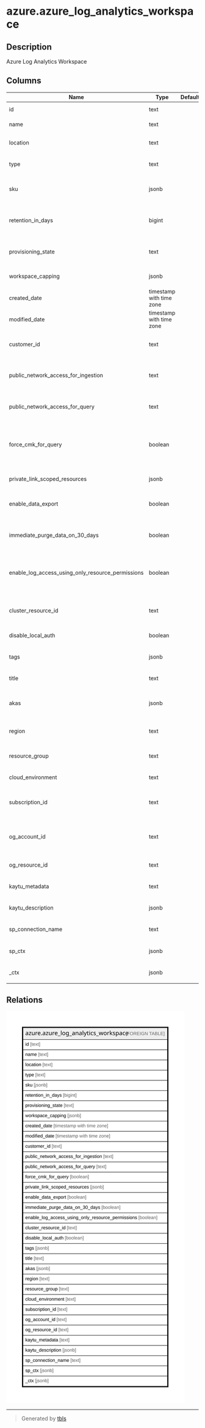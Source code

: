 # azure.azure_log_analytics_workspace

## Description

Azure Log Analytics Workspace

## Columns

| Name | Type | Default | Nullable | Children | Parents | Comment |
| ---- | ---- | ------- | -------- | -------- | ------- | ------- |
| id | text |  | true |  |  | The id of the workspaces. |
| name | text |  | true |  |  | The name of the workspaces. |
| location | text |  | true |  |  | The location of the Log Analytics workspace. |
| type | text |  | true |  |  | The type of the Log Analytics workspace. |
| sku | jsonb |  | true |  |  | The SKU (pricing level) of the Log Analytics workspace. |
| retention_in_days | bigint |  | true |  |  | The retention period for the Log Analytics workspace data in days. |
| provisioning_state | text |  | true |  |  | The provisioning state of the Log Analytics workspace. |
| workspace_capping | jsonb |  | true |  |  | The workspace capping properties. |
| created_date | timestamp with time zone |  | true |  |  | Workspace creation date. |
| modified_date | timestamp with time zone |  | true |  |  | Workspace modification date. |
| customer_id | text |  | true |  |  | Represents the ID associated with the workspace. |
| public_network_access_for_ingestion | text |  | true |  |  | The network access type for accessing Log Analytics ingestion. |
| public_network_access_for_query | text |  | true |  |  | The network access type for accessing Log Analytics query. |
| force_cmk_for_query | boolean |  | true |  |  | Indicates whether customer managed storage is mandatory for query management. |
| private_link_scoped_resources | jsonb |  | true |  |  | List of linked private link scope resources. |
| enable_data_export | boolean |  | true |  |  | Flag that indicates if data should be exported. |
| immediate_purge_data_on_30_days | boolean |  | true |  |  | Flag that describes if we want to remove the data after 30 days. |
| enable_log_access_using_only_resource_permissions | boolean |  | true |  |  | Flag that indicates which permission to use - resource or workspace or both. |
| cluster_resource_id | text |  | true |  |  | Dedicated LA cluster resourceId that is linked to the workspaces. |
| disable_local_auth | boolean |  | true |  |  | Disable Non-AAD based Auth. |
| tags | jsonb |  | true |  |  | The tags assigned to the Log Analytics workspace. |
| title | text |  | true |  |  | Title of the resource. |
| akas | jsonb |  | true |  |  | Array of globally unique identifier strings (also known as) for the resource. |
| region | text |  | true |  |  | The region of the Log Analytics workspace. |
| resource_group | text |  | true |  |  | The resource group of the Log Analytics workspace. |
| cloud_environment | text |  | true |  |  | The Azure Cloud Environment. |
| subscription_id | text |  | true |  |  | The Azure Subscription ID in which the resource is located. |
| og_account_id | text |  | true |  |  | The Platform Account ID in which the resource is located. |
| og_resource_id | text |  | true |  |  | The unique ID of the resource in opengovernance. |
| kaytu_metadata | text |  | true |  |  | Platform Metadata of the Azure resource. |
| kaytu_description | jsonb |  | true |  |  | The full model description of the resource |
| sp_connection_name | text |  | true |  |  | Steampipe connection name. |
| sp_ctx | jsonb |  | true |  |  | Steampipe context in JSON form. |
| _ctx | jsonb |  | true |  |  | Steampipe context in JSON form. |

## Relations

![er](azure.azure_log_analytics_workspace.svg)

---

> Generated by [tbls](https://github.com/k1LoW/tbls)
